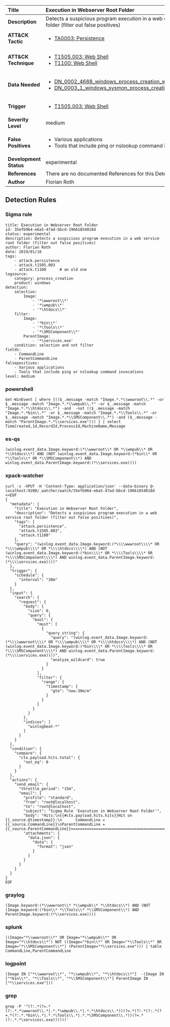 | Title                    | Execution in Webserver Root Folder       |
|:-------------------------|:------------------|
| **Description**          | Detects a suspicious program execution in a web service root folder (filter out false positives) |
| **ATT&amp;CK Tactic**    |  <ul><li>[TA0003: Persistence](https://attack.mitre.org/tactics/TA0003)</li></ul>  |
| **ATT&amp;CK Technique** | <ul><li>[T1505.003: Web Shell](https://attack.mitre.org/techniques/T1505/003)</li><li>[T1100: Web Shell](https://attack.mitre.org/techniques/T1100)</li></ul>  |
| **Data Needed**          | <ul><li>[DN_0002_4688_windows_process_creation_with_commandline](../Data_Needed/DN_0002_4688_windows_process_creation_with_commandline.md)</li><li>[DN_0003_1_windows_sysmon_process_creation](../Data_Needed/DN_0003_1_windows_sysmon_process_creation.md)</li></ul>  |
| **Trigger**              | <ul><li>[T1505.003: Web Shell](../Triggers/T1505.003.md)</li></ul>  |
| **Severity Level**       | medium |
| **False Positives**      | <ul><li>Various applications</li><li>Tools that include ping or nslookup command invocations</li></ul>  |
| **Development Status**   | experimental |
| **References**           |  There are no documented References for this Detection Rule yet  |
| **Author**               | Florian Roth |


## Detection Rules

### Sigma rule

```
title: Execution in Webserver Root Folder
id: 35efb964-e6a5-47ad-bbcd-19661854018d
status: experimental
description: Detects a suspicious program execution in a web service root folder (filter out false positives)
author: Florian Roth
date: 2019/01/16
tags:
    - attack.persistence
    - attack.t1505.003
    - attack.t1100      # an old one
logsource:
    category: process_creation
    product: windows
detection:
    selection:
        Image:
            - '*\wwwroot\\*'
            - '*\wmpub\\*'
            - '*\htdocs\\*'
    filter:
        Image:
            - '*bin\\*'
            - '*\Tools\\*'
            - '*\SMSComponent\\*'
        ParentImage:
            - '*\services.exe'
    condition: selection and not filter
fields:
    - CommandLine
    - ParentCommandLine
falsepositives:
    - Various applications
    - Tools that include ping or nslookup command invocations
level: medium

```





### powershell
    
```
Get-WinEvent | where {(($_.message -match "Image.*.*\\wwwroot\\.*" -or $_.message -match "Image.*.*\\wmpub\\.*" -or $_.message -match "Image.*.*\\htdocs\\.*") -and  -not (($_.message -match "Image.*.*bin\\.*" -or $_.message -match "Image.*.*\\Tools\\.*" -or $_.message -match "Image.*.*\\SMSComponent\\.*") -and ($_.message -match "ParentImage.*.*\\services.exe"))) } | select TimeCreated,Id,RecordId,ProcessId,MachineName,Message
```


### es-qs
    
```
(winlog.event_data.Image.keyword:(*\\wwwroot\\* OR *\\wmpub\\* OR *\\htdocs\\*) AND (NOT (winlog.event_data.Image.keyword:(*bin\\* OR *\\Tools\\* OR *\\SMSComponent\\*) AND winlog.event_data.ParentImage.keyword:(*\\services.exe))))
```


### xpack-watcher
    
```
curl -s -XPUT -H 'Content-Type: application/json' --data-binary @- localhost:9200/_watcher/watch/35efb964-e6a5-47ad-bbcd-19661854018d <<EOF
{
  "metadata": {
    "title": "Execution in Webserver Root Folder",
    "description": "Detects a suspicious program execution in a web service root folder (filter out false positives)",
    "tags": [
      "attack.persistence",
      "attack.t1505.003",
      "attack.t1100"
    ],
    "query": "(winlog.event_data.Image.keyword:(*\\\\wwwroot\\\\* OR *\\\\wmpub\\\\* OR *\\\\htdocs\\\\*) AND (NOT (winlog.event_data.Image.keyword:(*bin\\\\* OR *\\\\Tools\\\\* OR *\\\\SMSComponent\\\\*) AND winlog.event_data.ParentImage.keyword:(*\\\\services.exe))))"
  },
  "trigger": {
    "schedule": {
      "interval": "30m"
    }
  },
  "input": {
    "search": {
      "request": {
        "body": {
          "size": 0,
          "query": {
            "bool": {
              "must": [
                {
                  "query_string": {
                    "query": "(winlog.event_data.Image.keyword:(*\\\\wwwroot\\\\* OR *\\\\wmpub\\\\* OR *\\\\htdocs\\\\*) AND (NOT (winlog.event_data.Image.keyword:(*bin\\\\* OR *\\\\Tools\\\\* OR *\\\\SMSComponent\\\\*) AND winlog.event_data.ParentImage.keyword:(*\\\\services.exe))))",
                    "analyze_wildcard": true
                  }
                }
              ],
              "filter": {
                "range": {
                  "timestamp": {
                    "gte": "now-30m/m"
                  }
                }
              }
            }
          }
        },
        "indices": [
          "winlogbeat-*"
        ]
      }
    }
  },
  "condition": {
    "compare": {
      "ctx.payload.hits.total": {
        "not_eq": 0
      }
    }
  },
  "actions": {
    "send_email": {
      "throttle_period": "15m",
      "email": {
        "profile": "standard",
        "from": "root@localhost",
        "to": "root@localhost",
        "subject": "Sigma Rule 'Execution in Webserver Root Folder'",
        "body": "Hits:\n{{#ctx.payload.hits.hits}}Hit on {{_source.@timestamp}}:\n      CommandLine = {{_source.CommandLine}}\nParentCommandLine = {{_source.ParentCommandLine}}================================================================================\n{{/ctx.payload.hits.hits}}",
        "attachments": {
          "data.json": {
            "data": {
              "format": "json"
            }
          }
        }
      }
    }
  }
}
EOF

```


### graylog
    
```
(Image.keyword:(*\\wwwroot\\* *\\wmpub\\* *\\htdocs\\*) AND (NOT (Image.keyword:(*bin\\* *\\Tools\\* *\\SMSComponent\\*) AND ParentImage.keyword:(*\\services.exe))))
```


### splunk
    
```
((Image="*\\wwwroot\\*" OR Image="*\\wmpub\\*" OR Image="*\\htdocs\\*") NOT ((Image="*bin\\*" OR Image="*\\Tools\\*" OR Image="*\\SMSComponent\\*") (ParentImage="*\\services.exe"))) | table CommandLine,ParentCommandLine
```


### logpoint
    
```
(Image IN ["*\\wwwroot\\*", "*\\wmpub\\*", "*\\htdocs\\*"]  -(Image IN ["*bin\\*", "*\\Tools\\*", "*\\SMSComponent\\*"] ParentImage IN ["*\\services.exe"]))
```


### grep
    
```
grep -P '^(?:.*(?=.*(?:.*.*\wwwroot\\.*|.*.*\wmpub\\.*|.*.*\htdocs\\.*))(?=.*(?!.*(?:.*(?=.*(?:.*.*bin\\.*|.*.*\Tools\\.*|.*.*\SMSComponent\\.*))(?=.*(?:.*.*\services\.exe))))))'
```



